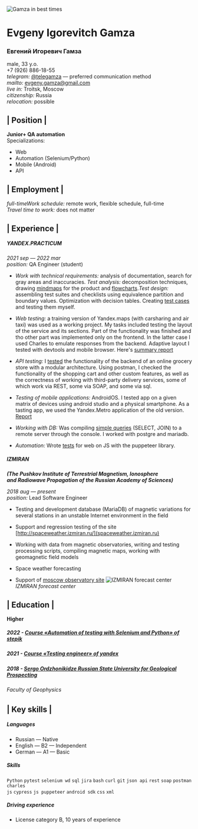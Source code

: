 
![Gamza in best times](https://sun9-5.userapi.com/impf/G1TKfG2Zne-cQvGc-rs4SBYOd8UsPuNVD9cPOg/HCaQDNgiZE8.jpg?size=1280x848&quality=96&sign=c18e74ac253ba946b9f120ad6940def3&type=album)

# **Evgeny Igorevitch Gamza**
### **Евгений Игоревич Гамза**
male, 33 y.o.  
+7 (926) 886-18-55  
*telegram:* [@telegamza](https://t.me/telegamza) — preferred communication method  
*mailto:* [evgeny.gamza@gmail.com](mailto:evgeny.gamza@gmail.com)  
*live in:* Troitsk, Moscow  
*citizenship:* Russia  
*relocation:* possible  



## | Position |
 **Junior+ QA automation**  
Specializations:
- Web
- Automation (Selenium/Python)
- Mobile (Android)
- API



## | Employment | 
*full-timeWork schedule:* remote work, flexible schedule, full-time  
*Travel time to work:* does not matter



## | Experience |  
##### **YANDEX.PRACTICUM**
*2021 sep — 2022 mar*  
*position:* QA Engineer (student)
- *Work with technical requirements:* analysis of documentation, search for gray areas and inaccuracies. *Test analysis:* decomposition techniques, drawing [mindmaps](https://drive.google.com/file/d/13kwm2PoHyElWTlQVg6hBp9nPXu2wscqk/view?usp=sharing) for the product and [flowcharts](https://drive.google.com/file/d/1UQfErO6hzyhTBvK14XIQErt4Oq4lrln-/view?usp=sharing).*Test design:* assembling test suites and checklists using equivalence partition and boundary values. Optimization with decision tables. Creating [test cases](https://docs.google.com/spreadsheets/d/1y0ed710dZwNndcMtHTV1c8blYFlotOwzLKXHmIkcmFc/edit#gid=1058266973) and testing them myself.

- *Web testing:* a training version of Yandex.maps (with carsharing and air taxi) was used as a working project. My tasks included testing the layout of the service and its sections. Part of the functionality was finished and tho other part  was implemented only on the frontend. In the latter case I used Charles to emulate responses from the backend. Adaptive layout I tested with devtools and mobile browser. Here's [summary report](https://docs.google.com/spreadsheets/d/1AaOP7C4pVljzFBiFbbYMbq8CUknph05CCGWhQMVEKDA/edit#gid=899462569)

- *API testing:* I [tested](https://docs.google.com/spreadsheets/d/1ISPm9M4ARzqNcQArqCSRPzxUNS1eWZd8wq9VkaSwbjM/edit#gid=2006427015) the functionality of the backend of an online grocery store with a modular architecture. Using postman, I checked the functionality of the shopping cart and other custom features, as well as the correctness of working with third-party delivery services, some of which work via REST, some via SOAP, and some via sql.

- *Testing of mobile applications:* AndroidOS. I tested app on a given matrix of devices using android studio and a physical smartphone. As a tasting app, we used the Yandex.Metro application of the old version. [Report](https://docs.google.com/spreadsheets/d/1ISPm9M4ARzqNcQArqCSRPzxUNS1eWZd8wq9VkaSwbjM/edit#gid=857523888)

- *Working with DB:* Was compiling [simple queries](https://docs.google.com/document/d/1mlVwpGQUREIwg53ZmgDTgvU8gFpoeSrrvATF3oDJ2S8/edit) (SELECT, JOIN) to a remote server through the console. I worked with postgre and mariadb.

- *Automation:* Wrote [tests](https://drive.google.com/file/d/1a1DyOqGMLZv0m-7DBhLo59oA5SY6GTjb/view?usp=sharing) for web on JS with the puppeteer library.


 ##### **IZMIRAN**
**_(The Pushkov Institute of Terrestrial Magnetism, Ionosphere  
and Radiowave Propagation of the Russian Academy of Sciences)_**

 *2018 aug — present*  
*position:* Lead Software Engineer
- Testing and development database (MariaDB) of magnetic variations for several stations in an unstable Internet environment in the field

- Support and regression testing of the site [http://spaceweather.izmiran.ru/](spaceweather.izmiran.ru)

- Working with data from magnetic observatories, writing and testing processing scripts, compiling magnetic maps, working with geomagnetic field models

- Space weather forecasting

- Support of [moscow observatory site](http://serv.izmiran.ru/)
![IZMIRAN forecast center](https://sun9-85.userapi.com/impf/E7zwIgT59zmLgTe-IQe1WEn2ZRzjvpDBijkl5w/V-mUlHJx2W0.jpg?size=1600x1200&quality=96&sign=94580b38ced443ed7bbec1d3234dadfa&type=album) *IZMIRAN forecast center*



## | Education |
 **Higher**
##### 2022 - **[Course «Automation of testing with Selenium and Python» of stepik](https://stepik.org/cert/1495756)**
##### 2021 - **[Course «Testing engineer» of yandex](https://disk.yandex.ru/i/29oF4-W8fe666A)**
##### 2018 - **[Sergo Ordzhonikidze Russian State University for Geological Prospecting](https://disk.yandex.ru/i/14BA7Gbfzxekvg)** 
###### Faculty of Geophysics




## | Key skills |
##### Languages
- Russian — Native
- English — B2 — Independent
- German — A1 — Basic


##### Skills 
 `Python` `pytest` `selenium wd` `sql` `jira` `bash` `curl` `git` `json api` `rest` `soap` `postman` `charles`  
  `js` `cypress` `js puppeteer` `android sdk` `css` `xml`
 
 
##### Driving experience
- License category B, 10 years of experience
